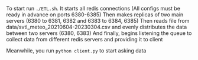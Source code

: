 To start run `./ETL.sh`.
It starts all redis connections (All configs must be ready in advance on ports 6380-6385)
Then makes replicas of two main servers (6380 to 6381, 6382 and 6383 to 6384, 6385)
Then reads file from data/svtl_meteo_20210604-20230304.csv and 
evenly distributes the data between two servers (6380, 6383)
And finally, begins listening the queue to collect data from different redis servers and providing it to client

Meanwhile, you run `python client.py` to start asking data
